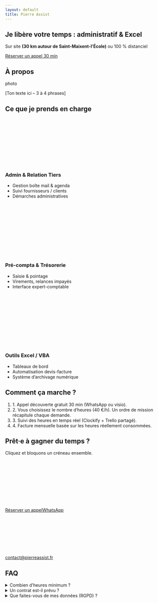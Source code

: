 ```yaml
---
layout: default
title: Pierre Assist
---
```


<section id="intro" class="py-24 bg-hero-gradient text-center">
  <h1 class="text-4xl sm:text-5xl font-extrabold mb-4">
    Je libère votre temps : <span class="text-gray-200">administratif &amp; Excel</span>
  </h1>
  <p class="mb-8 text-lg">
    Sur site <strong>(30 km autour de Saint-Maixent-l’École)</strong> ou 100 % distanciel
  </p>
  <a href="#cta" class="px-8 py-3 bg-gray-100 text-slate-900 font-semibold rounded-full shadow hover:bg-white">
    Réserver un appel 30 min
  </a>
</section>

<section id="about" class="py-24 text-center text-white bg-[url('/assets/desk.jpg')] bg-cover bg-center bg-fixed relative">
  <div class="py-20 container mx-auto px-4 max-w-3xl text-center" data-aos="fade-up">
  <div class="absolute inset-0 bg-gradient-to-br from-indigo-700/80 to-violet-800/80"></div>
  <div class="relative z-10">
<h2 class="text-3xl font-bold mb-6">À propos</h2>
<div class="mx-auto mb-6 w-32 h-32 rounded-full bg-slate-800 flex items-center justify-center text-gray-500">photo</div>
<p class="text-gray-300">[Ton texte ici&nbsp;– 3&nbsp;à&nbsp;4 phrases]</p>
  </div>
  </div>
</section>

<section id="about2" class="py-20 container mx-auto px-4 max-w-3xl text-center" data-aos="fade-up">

</section>

<section id="services" class="py-20 container mx-auto px-4">
  <h2 class="text-3xl font-bold text-center mb-12">Ce que je prends en charge</h2>

  <div class="grid md:grid-cols-3 gap-6">
    <!-- carte -->
    <div class="bg-slate-800 rounded-lg p-6 transition hover:-translate-y-1 hover:shadow-lg">
  <svg class="h-8 w-8 text-indigo-400 mb-3" fill="none" stroke="currentColor" stroke-width="2" stroke-linecap="round" stroke-linejoin="round">
    <path d="https://lucide.dev/icons/inbox"/> <!-- chemin de l'icône inbox -->
  </svg>
  <h3 class="text-xl font-semibold mb-2">Admin &amp; Relation Tiers</h3>
      <ul class="list-disc list-inside text-gray-300">
        <li>Gestion boîte mail &amp; agenda</li>
        <li>Suivi fournisseurs / clients</li>
        <li>Démarches administratives</li>
      </ul>
    </div>
    <div class="bg-slate-800 rounded-lg p-6">
      <br><svg class="bg-slate-800 rounded-lg p-6 transition hover:-translate-y-1 hover:shadow-lg" fill="none" stroke="currentColor" stroke-width="2"><use href="https://unpkg.com/lucide-static@latest/icons/layers.svg#icon"/></svg>
      <h3 class="text-xl font-semibold mb-2">Pré-compta &amp; Trésorerie</h3>
      <ul class="list-disc list-inside text-gray-300">
        <li>Saisie &amp; pointage</li>
        <li>Virements, relances impayés</li>
        <li>Interface expert-comptable</li>
      </ul>
    </div>
    <div class="bg-slate-800 rounded-lg p-6">
      <br><svg class="bg-slate-800 rounded-lg p-6 transition hover:-translate-y-1 hover:shadow-lg" fill="none" stroke="currentColor" stroke-width="2"><use href="https://unpkg.com/lucide-static@latest/icons/file-spreadsheet.svg#icon"/></svg>
      <h3 class="text-xl font-semibold mb-2">Outils Excel / VBA</h3>
      <ul class="list-disc list-inside text-gray-300">
        <li>Tableaux de bord</li>
        <li>Automatisation devis-facture</li>
        <li>Système d’archivage numérique</li>
      </ul>
    </div>
  </div>
</section>

<section id="process" class="py-16 bg-slate-800">
  <div class="container mx-auto px-4">
    <h2 class="text-3xl font-bold mb-8 text-center">Comment ça marche ?</h2>
    <ol class="space-y-4 max-w-3xl mx-auto">
      <li><span class="font-semibold text-indigo-400">1.</span> Appel découverte gratuit 30 min (WhatsApp ou visio).</li>
      <li><span class="font-semibold text-indigo-400">2.</span> Vous choisissez le nombre d’heures (40 €/h). Un ordre de mission récapitule chaque demande.</li>
      <li><span class="font-semibold text-indigo-400">3.</span> Suivi des heures en temps réel (Clockify + Trello partagé).</li>
      <li><span class="font-semibold text-indigo-400">4.</span> Facture mensuelle basée sur les heures réellement consommées.</li>
    </ol>
  </div>
</section>

<section id="cta" class="py-20 text-center">
  <h2 class="text-3xl font-bold mb-4">Prêt·e à gagner du temps&nbsp;?</h2>
  <p class="mb-6">Cliquez et bloquons un créneau ensemble.</p>
  <br><a href="https://calendly.com/ton-lien/decouverte" class="btn-primary">Réserver un appel</a><a href="https://wa.me/33600000000" class="btn-outline ml-4">WhatsApp</a><a href="mailto:contact@pierreassist.fr" class="ml-4 inline-flex items-center gap-1 text-gray-300 hover:text-white"><svg class="h-5 w-5" fill="none" stroke="currentColor" stroke-width="2"><use href="https://unpkg.com/lucide-static@latest/icons/mail.svg#icon"/></svg>contact@pierreassist.fr</a><a href="https://www.linkedin.com/in/tonprofil" class="ml-4 hover:text-white"><svg class="h-5 w-5" fill="currentColor"><use href="https://unpkg.com/lucide-static@latest/icons/linkedin.svg#icon"/></svg></a>
</section>

<section id="faq" class="py-16 bg-slate-800" data-aos="fade-up">
  <div class="container mx-auto px-4 max-w-3xl">
    <h2 class="text-2xl font-bold mb-6 text-center">FAQ</h2>
    <details class="mb-4">
      <summary class="cursor-pointer font-semibold">Combien d’heures minimum&nbsp;?</summary>
      <p class="mt-2 text-gray-300">Je facture à l’heure. Aucune quantité minimale&nbsp;; vous ne payez que le temps réellement consommé.</p>
    </details>
    <details class="mb-4"><summary class="cursor-pointer font-semibold">Un contrat est-il prévu&nbsp;?
    </summary>
      <p class="mt-2 text-gray-300">Oui : une lettre de mission-cadre + un ordre de mission par demande. Pas de surprise tarifaire.</p></details><details><summary class="cursor-pointer font-semibold">Que faites-vous de mes données (RGPD)&nbsp;?</summary><p class="mt-2 text-gray-300">Accès chiffré via Bitwarden, stockage OneDrive UE, destruction à la fin de mission. Voir CGV § 6.</p>
      </details>
  </div>
</section>

